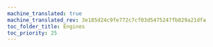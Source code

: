 ```yaml
---
machine_translated: true
machine_translated_rev: 3e185d24c9fe772c7cf03d5475247fb829a21dfa
toc_folder_title: Engines
toc_priority: 25
---
```



